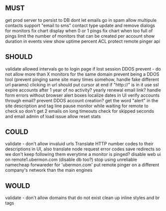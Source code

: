 MUST
----------
get prod server to persist to DB
dont let emails go in spam
allow multipule contacts
support "email to sms" contact type
update and remove dialogs for monitors
fix chart display when 0 or 1 pings
fix chart when too full of pings
limit the number of monitors that can be created per account
show duration in events view
show uptime percent
ACL protect remote pinger api

SHOULD
----------
validate allowed intervals
go to login page if lost session
DDOS prevent - do not allow more than X monitors for the same domain
prevent being a DDOS tool (prevent pinging same site many times somehow, handle fake different url params)
clicking in url should put cursor at end if "http://" is in it
use ssl
expire accounts after 1 year of no activity? yearly renewal email link?
handle form errors without browser alert boxes
localize dates in UI
verify accounts through email? prevent DDOS account creation?
get the word "alert" in the site description and tag line
pause monitor while waiting for remote to check so don't get 2 emails on long timeouts
check for skipped seconds and email admin of load issue
allow reset stats

COULD
----------
validate - don't allow invaluid urls
Translate HTTP number codes to their descriptions in UI, also translate node request error codes
save redirects so we don't keep following them everytime a monitor is pinged?
disable web ui on remote1.ubermon.com (disable db too?)
stop using unreliable namecheap forwareder for 'ubermon.com'
put remote pinger on a different company's network than the main engines

WOULD
----------
validate - don't allow domains that do not exist
clean up inline styles and br tags
